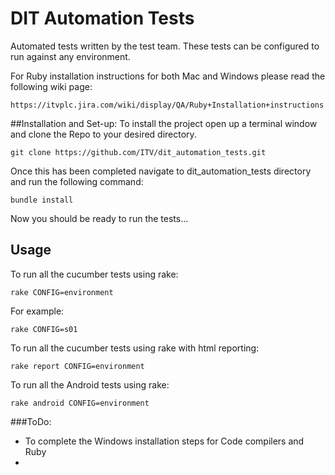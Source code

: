 # DIT Automation Tests

Automated tests written by the test team. These tests can be configured to run against any environment. 

For Ruby installation instructions for both Mac and Windows please read the following wiki page:

    https://itvplc.jira.com/wiki/display/QA/Ruby+Installation+instructions

##Installation and Set-up: 
To install the project open up a terminal window and clone the Repo to your desired directory. 

    git clone https://github.com/ITV/dit_automation_tests.git

Once this has been completed navigate to dit_automation_tests directory and run the following command:

    bundle install

Now you should be ready to run the tests...

## Usage
To run all the cucumber tests using rake:

    rake CONFIG=environment

For example:

    rake CONFIG=s01

To run all the cucumber tests using rake with html reporting:

    rake report CONFIG=environment

To run all the Android tests using rake:

    rake android CONFIG=environment


###ToDo: 
* To complete the Windows installation steps for Code compilers and Ruby
* 